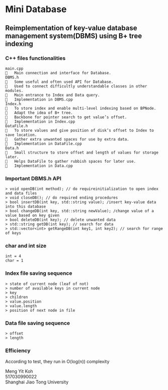 # Mini Database

## Reimplementation of key-value database management system(DBMS) using B+ tree indexing

### C++ files functionalities
```
main.cpp
	Main connection and interface for Database.
DBMS.h
	Some useful and often used API for Database.
	Used to connect difficultly understandable classes in other modules.
	Main entrance to Index and Data query.
	Implementation in DBMS.cpp
Index.h
	To store index and enable multi-level indexing based on BPNode.
	Adapt the idea of B+ tree.
	Backbone for pointer search to get value’s offset.
	Implementation in Index.cpp
DataFile.h
	To store values and give position of disk’s offset to Index to save location.
	Gather extra unwanted spaces for use by extra data.
	Implementation in DataFile.cpp
Data.h
	Small structure to store offset and length of values for storage later.
	Helps DataFile to gather rubbish spaces for later use.
	Implementation in Data.cpp
```

### Important DBMS.h API
```
> void openDB(int method); // do requireinitialization to open index and data files
> void closeDB(); // do required ending procedures
> bool insertDB(int key, std::string value); /insert key-value data into this database
> bool changeDB(int key, std::string newValue); /change value of a value based on key given
> bool deleteDB(int key); // delete unwanted data
> std::string getDB(int key); // search for data
> std::vector<int> getRangeDB(int key1, int key2); // search for range of keys

```

### char and int size
```
int = 4
char = 1
```

### Index file saving sequence
```
> state of current node (leaf of not)  
> number of available keys in current node  
> key  
> children  
> value.position  
> value.length  
> position of next node in file
```

### Data file saving sequence  
```
> offset
> length
```

### Efficiency
According to test, they run in O(log(n)) complexity  


Meng Yit Koh  
517030990022    
Shanghai Jiao Tong University  